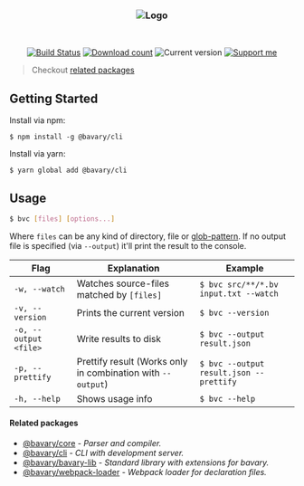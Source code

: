 <h3 align="center">
    <img src="https://user-images.githubusercontent.com/30767528/70354254-613c4e00-186f-11ea-9cdf-3a5e5a30f516.png" alt="Logo">
</h3>

<br>

<p align="center">
    <a href="https://travis-ci.org/Simonwep/bavary-cli"><img
       alt="Build Status"
       src="https://img.shields.io/travis/Simonwep/bavary-cli.svg?style=flat-square"></a>
    <a href="https://www.npmjs.com/package/@bavary/cli"><img
       alt="Download count"
       src="https://img.shields.io/npm/dm/@bavary/cli.svg?style=flat-square"></a>
    <img alt="Current version" src="https://img.shields.io/github/tag/Simonwep/bavary-cli.svg?color=387EFF&label=version&style=flat-square">
    <a href="https://github.com/sponsors/Simonwep"><img
       alt="Support me"
       src="https://img.shields.io/badge/github-support-387eff.svg?style=flat-square"></a>
</p>

> Checkout [related packages](#related-packages)

## Getting Started

Install via npm:
```shell
$ npm install -g @bavary/cli
```

Install via yarn:
```shell
$ yarn global add @bavary/cli
```


## Usage
```bash
$ bvc [files] [options...]
```
Where `files` can be any kind of directory, file or [glob-pattern](https://en.wikipedia.org/wiki/Glob_%28programming%29).
If no output file is specified (via `--output`) it'll print the result to the console.

| Flag | Explanation | Example |
| ---- | ----------- | ------- |
| `-w, --watch` | Watches source-files matched by `[files]` | `$ bvc src/**/*.bv input.txt --watch` |
| `-v, --version` | Prints the current version | `$ bvc --version` |
| `-o, --output <file>` | Write results to disk | `$ bvc --output result.json` |
| `-p, --prettify` | Prettify result (Works only in combination with `--output`)  | `$ bvc --output result.json --prettify` |
| `-h, --help` | Shows usage info | `$ bvc --help` |


#### Related packages
* [@bavary/core](https://github.com/Simonwep/bavary) _- Parser and compiler._
* [@bavary/cli](https://github.com/Simonwep/bavary-cli) _- CLI with development server._
* [@bavary/bavary-lib](https://github.com/Simonwep/bavary-lib) _- Standard library with extensions for bavary._
* [@bavary/webpack-loader](https://github.com/Simonwep/bavary-webpack-loader) _- Webpack loader for declaration files._
